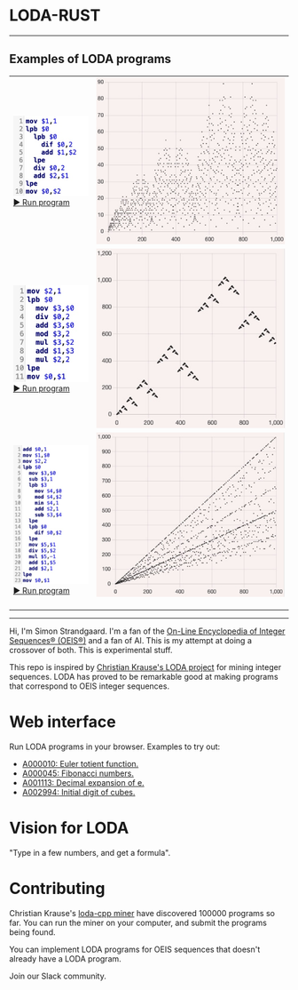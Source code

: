 # LODA-RUST

---

## Examples of LODA programs

<table>
<tr>
<td><a href="https://loda-lang.org/edit/?oeis=2487"><img src="documents/a002487_program.jpg"><br>▶️ Run program</a></td>
<td><a href="https://loda-lang.org/edit/?oeis=2487"><img src="documents/a002487_plot.jpg"></a></td>
</tr>
<tr>
<td><a href="https://loda-lang.org/edit/?oeis=3188"><img src="documents/a003188_program.jpg"><br>▶️ Run program</a></td>
<td><a href="https://loda-lang.org/edit/?oeis=3188"><img src="documents/a003188_plot.jpg"></a></td>
</tr>
<tr>
<td><a href="https://loda-lang.org/edit/?oeis=10"><img src="documents/a000010_program.jpg"><br>▶️ Run program</a></td>
<td><a href="https://loda-lang.org/edit/?oeis=10"><img src="documents/a000010_plot.jpg"></a><br><img width="1000" height="1" /></td>
</tr>
</table>

---

Hi, I'm Simon Strandgaard. I'm a fan of the [On-Line Encyclopedia of Integer Sequences® (OEIS®)](https://oeis.org/) and a fan of AI. 
This is my attempt at doing a crossover of both. This is experimental stuff.

This repo is inspired by [Christian Krause's LODA project](https://github.com/loda-lang/loda-cpp) for mining integer sequences.
LODA has proved to be remarkable good at making programs that correspond to OEIS integer sequences.


# Web interface

Run LODA programs in your browser. Examples to try out:

- [A000010: Euler totient function.](https://loda-lang.org/edit/?oeis=10)
- [A000045: Fibonacci numbers.](https://loda-lang.org/edit/?oeis=45)
- [A001113: Decimal expansion of e.](https://loda-lang.org/edit/?oeis=1113)
- [A002994: Initial digit of cubes.](https://loda-lang.org/edit/?oeis=2994)


# Vision for LODA

"Type in a few numbers, and get a formula".


# Contributing

Christian Krause's [loda-cpp miner](https://github.com/loda-lang/loda-cpp) have discovered 100000 programs so far. You can run the miner on your computer, and submit the programs being found.

You can implement LODA programs for OEIS sequences that doesn't already have a LODA program.

Join our Slack community.

